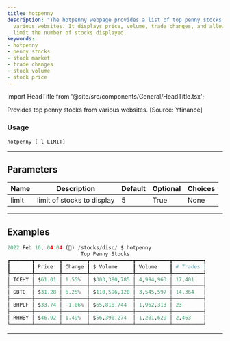 ```yaml
---
title: hotpenny
description: "The hotpenny webpage provides a list of top penny stocks sourced from"
  various websites. It displays price, volume, trade changes, and allows users to
  limit the number of stocks displayed.
keywords:
- hotpenny
- penny stocks
- stock market
- trade changes
- stock volume
- stock price
---
```


import HeadTitle from '@site/src/components/General/HeadTitle.tsx';

<HeadTitle title="stocks/disc/hotpenny - Reference | OpenBB Terminal Docs" />

Provides top penny stocks from various websites. [Source: Yfinance]

### Usage

```python
hotpenny [-l LIMIT]
```

---

## Parameters

| Name | Description | Default | Optional | Choices |
| ---- | ----------- | ------- | -------- | ------- |
| limit | limit of stocks to display | 5 | True | None |


---

## Examples

```python
2022 Feb 16, 04:04 (🦋) /stocks/disc/ $ hotpenny
                        Top Penny Stocks
┏━━━━━━━┳━━━━━━━━┳━━━━━━━━┳━━━━━━━━━━━━━━┳━━━━━━━━━━━┳━━━━━━━━━━┓
┃       ┃ Price  ┃ Change ┃ $ Volume     ┃ Volume    ┃ # Trades ┃
┡━━━━━━━╇━━━━━━━━╇━━━━━━━━╇━━━━━━━━━━━━━━╇━━━━━━━━━━━╇━━━━━━━━━━┩
│ TCEHY │ $61.01 │ 1.55%  │ $303,380,785 │ 4,994,963 │ 17,401   │
├───────┼────────┼────────┼──────────────┼───────────┼──────────┤
│ GBTC  │ $31.28 │ 6.25%  │ $110,596,120 │ 3,545,597 │ 14,364   │
├───────┼────────┼────────┼──────────────┼───────────┼──────────┤
│ BHPLF │ $33.74 │ -1.06% │ $65,818,744  │ 1,962,313 │ 23       │
├───────┼────────┼────────┼──────────────┼───────────┼──────────┤
│ RHHBY │ $46.92 │ 1.49%  │ $56,390,274  │ 1,201,629 │ 2,463    │
└───────┴────────┴────────┴──────────────┴───────────┴──────────┘
```
---
